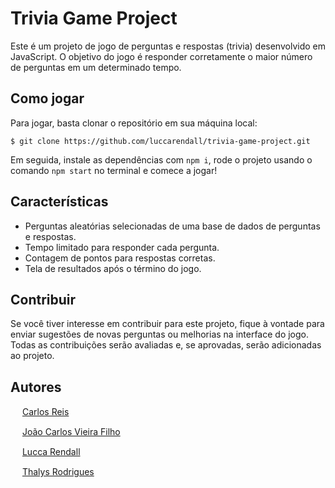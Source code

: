 # Trivia Game Project

Este é um projeto de jogo de perguntas e respostas (trivia) desenvolvido em JavaScript. O objetivo do jogo é responder corretamente o maior número de perguntas em um determinado tempo.

## Como jogar

Para jogar, basta clonar o repositório em sua máquina local:

```$ git clone https://github.com/luccarendall/trivia-game-project.git```

Em seguida, instale as dependências com ```npm i```, rode o projeto usando o comando ```npm start``` no terminal e comece a jogar!

## Características

- Perguntas aleatórias selecionadas de uma base de dados de perguntas e respostas.
- Tempo limitado para responder cada pergunta.
- Contagem de pontos para respostas corretas.
- Tela de resultados após o término do jogo.

## Contribuir

Se você tiver interesse em contribuir para este projeto, fique à vontade para enviar sugestões de novas perguntas ou melhorias na interface do jogo. Todas as contribuições serão avaliadas e, se aprovadas, serão adicionadas ao projeto.

## Autores
<img src="https://cdn-icons-png.flaticon.com/512/25/25231.png" width=15> [Carlos Reis](https://github.com/carlos-a-reis)

<img src="https://cdn-icons-png.flaticon.com/512/25/25231.png" width=15> [João Carlos Vieira Filho](https://github.com/jvieyrah)

<img src="https://cdn-icons-png.flaticon.com/512/25/25231.png" width=15> [Lucca Rendall](https://github.com/LuccaRendall)

<img src="https://cdn-icons-png.flaticon.com/512/25/25231.png" width=15> [Thalys Rodrigues](https://github.com/ThalysRD)
